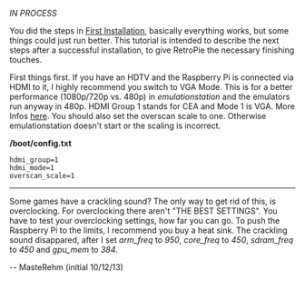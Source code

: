 *IN PROCESS*

You did the steps in [First Installation](First-Installation), basically everything works, but some things could just run better. This tutorial is intended to describe the next steps after a successful installation, to give RetroPie the necessary finishing touches.

First things first. If you have an HDTV and the Raspberry Pi is connected via HDMI to it, I highly recommend you switch to VGA Mode. This is for a better performance (1080p/720p vs. 480p) in _emulationstation_ and the emulators run anyway in 480p. HDMI Group 1 stands for CEA and Mode 1 is VGA. More Infos [here](http://elinux.org/RPiconfig#Video_mode_options). You should also set the overscan scale to one. Otherwise emulationstation doesn't start or the scaling is incorrect. 

**/boot/config.txt**
```
hdmi_group=1
hdmi_mode=1
overscan_scale=1
```
---
Some games have a crackling sound? The only way to get rid of this, is overclocking. For overclocking there aren't "THE BEST SETTINGS". You have to test your overclocking settings, how far you can go. To push the Raspberry Pi to the limits, I recommend you buy a heat sink. The crackling sound disappared, after I set _arm_freq_ to _950_, _core_freq_ to _450_, _sdram_freq_ to _450_ and _gpu_mem_ to _384_.

-- MasteRehm (initial 10/12/13)